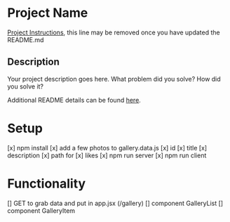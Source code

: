 # Project Name

[Project Instructions](./INSTRUCTIONS.md), this line may be removed once you have updated the README.md

## Description

Your project description goes here. What problem did you solve? How did you solve it?

Additional README details can be found [here](https://github.com/PrimeAcademy/readme-template/blob/master/README.md).

# Setup
[x] npm install
[x] add a few photos to gallery.data.js
    [x] id
    [x] title
    [x] description
    [x] path for
    [x] likes
[x] npm run server
[x] npm run client

# Functionality
[] GET to grab data and put in app.jsx (/gallery)
[] component GalleryList
[] component GalleryItem



